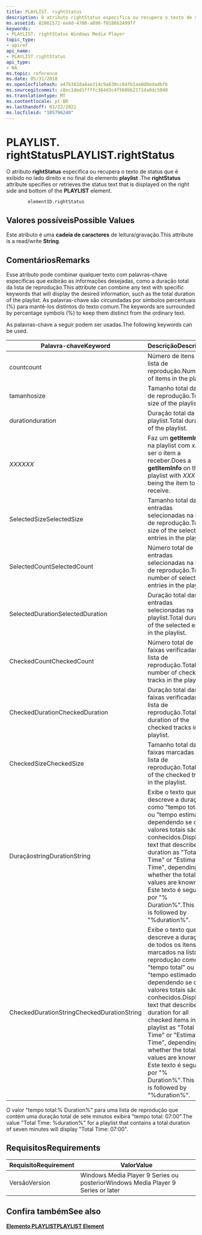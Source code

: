 ```yaml
---
title: PLAYLIST. rightStatus
description: O atributo rightStatus especifica ou recupera o texto de status que é exibido no lado direito e no final do elemento PLAYLIST.
ms.assetid: 82861572-ee8d-4780-a890-f018662499ff
keywords:
- PLAYLIST. rightStatus Windows Media Player
topic_type:
- apiref
api_name:
- PLAYLIST.rightStatus
api_type:
- NA
ms.topic: reference
ms.date: 05/31/2018
ms.openlocfilehash: a47b382da4ae214c9a830cc64fb1aa0d0edadbf6
ms.sourcegitcommit: c8ec1ded1ffffc364d3c4f560bb2171da0dc5040
ms.translationtype: MT
ms.contentlocale: pt-BR
ms.lasthandoff: 03/22/2021
ms.locfileid: "105796240"
---
```

# <a name="playlistrightstatus"></a><span data-ttu-id="b35bd-104">PLAYLIST. rightStatus</span><span class="sxs-lookup"><span data-stu-id="b35bd-104">PLAYLIST.rightStatus</span></span>

<span data-ttu-id="b35bd-105">O atributo **rightStatus** especifica ou recupera o texto de status que é exibido no lado direito e no final do elemento **playlist** .</span><span class="sxs-lookup"><span data-stu-id="b35bd-105">The **rightStatus** attribute specifies or retrieves the status text that is displayed on the right side and bottom of the **PLAYLIST** element.</span></span>

``` syntax
        elementID.rightStatus
```

## <a name="possible-values"></a><span data-ttu-id="b35bd-106">Valores possíveis</span><span class="sxs-lookup"><span data-stu-id="b35bd-106">Possible Values</span></span>

<span data-ttu-id="b35bd-107">Este atributo é uma **cadeia de caracteres** de leitura/gravação.</span><span class="sxs-lookup"><span data-stu-id="b35bd-107">This attribute is a read/write **String**.</span></span>

## <a name="remarks"></a><span data-ttu-id="b35bd-108">Comentários</span><span class="sxs-lookup"><span data-stu-id="b35bd-108">Remarks</span></span>

<span data-ttu-id="b35bd-109">Esse atributo pode combinar qualquer texto com palavras-chave específicas que exibirão as informações desejadas, como a duração total da lista de reprodução.</span><span class="sxs-lookup"><span data-stu-id="b35bd-109">This attribute can combine any text with specific keywords that will display the desired information, such as the total duration of the playlist.</span></span> <span data-ttu-id="b35bd-110">As palavras-chave são circundadas por símbolos percentuais (%) para mantê-los distintos do texto comum.</span><span class="sxs-lookup"><span data-stu-id="b35bd-110">The keywords are surrounded by percentage symbols (%) to keep them distinct from the ordinary text.</span></span>

<span data-ttu-id="b35bd-111">As palavras-chave a seguir podem ser usadas.</span><span class="sxs-lookup"><span data-stu-id="b35bd-111">The following keywords can be used.</span></span>



| <span data-ttu-id="b35bd-112">Palavra-chave</span><span class="sxs-lookup"><span data-stu-id="b35bd-112">Keyword</span></span>               | <span data-ttu-id="b35bd-113">Descrição</span><span class="sxs-lookup"><span data-stu-id="b35bd-113">Description</span></span>                                                                                                                                                                                                  |
|-----------------------|--------------------------------------------------------------------------------------------------------------------------------------------------------------------------------------------------------------|
| <span data-ttu-id="b35bd-114">count</span><span class="sxs-lookup"><span data-stu-id="b35bd-114">count</span></span>                 | <span data-ttu-id="b35bd-115">Número de itens na lista de reprodução.</span><span class="sxs-lookup"><span data-stu-id="b35bd-115">Number of items in the playlist.</span></span>                                                                                                                                                                             |
| <span data-ttu-id="b35bd-116">tamanho</span><span class="sxs-lookup"><span data-stu-id="b35bd-116">size</span></span>                  | <span data-ttu-id="b35bd-117">Tamanho total da lista de reprodução.</span><span class="sxs-lookup"><span data-stu-id="b35bd-117">Total size of the playlist.</span></span>                                                                                                                                                                                  |
| <span data-ttu-id="b35bd-118">duration</span><span class="sxs-lookup"><span data-stu-id="b35bd-118">duration</span></span>              | <span data-ttu-id="b35bd-119">Duração total da playlist.</span><span class="sxs-lookup"><span data-stu-id="b35bd-119">Total duration of the playlist.</span></span>                                                                                                                                                                              |
| <span data-ttu-id="b35bd-120">*XXX*</span><span class="sxs-lookup"><span data-stu-id="b35bd-120">*XXX*</span></span>                 | <span data-ttu-id="b35bd-121">Faz um **getItemInfo** na playlist com *xxx* ser o item a receber.</span><span class="sxs-lookup"><span data-stu-id="b35bd-121">Does a **getItemInfo** on the playlist with *XXX* being the item to receive.</span></span>                                                                                                                                 |
| <span data-ttu-id="b35bd-122">SelectedSize</span><span class="sxs-lookup"><span data-stu-id="b35bd-122">SelectedSize</span></span>          | <span data-ttu-id="b35bd-123">Tamanho total das entradas selecionadas na lista de reprodução.</span><span class="sxs-lookup"><span data-stu-id="b35bd-123">Total size of the selected entries in the playlist.</span></span>                                                                                                                                                          |
| <span data-ttu-id="b35bd-124">SelectedCount</span><span class="sxs-lookup"><span data-stu-id="b35bd-124">SelectedCount</span></span>         | <span data-ttu-id="b35bd-125">Número total de entradas selecionadas na lista de reprodução.</span><span class="sxs-lookup"><span data-stu-id="b35bd-125">Total number of selected entries in the playlist.</span></span>                                                                                                                                                            |
| <span data-ttu-id="b35bd-126">SelectedDuration</span><span class="sxs-lookup"><span data-stu-id="b35bd-126">SelectedDuration</span></span>      | <span data-ttu-id="b35bd-127">Duração total das entradas selecionadas na playlist.</span><span class="sxs-lookup"><span data-stu-id="b35bd-127">Total duration of the selected entries in the playlist.</span></span>                                                                                                                                                      |
| <span data-ttu-id="b35bd-128">CheckedCount</span><span class="sxs-lookup"><span data-stu-id="b35bd-128">CheckedCount</span></span>          | <span data-ttu-id="b35bd-129">Número total de faixas verificadas na lista de reprodução.</span><span class="sxs-lookup"><span data-stu-id="b35bd-129">Total number of checked tracks in the playlist.</span></span>                                                                                                                                                              |
| <span data-ttu-id="b35bd-130">CheckedDuration</span><span class="sxs-lookup"><span data-stu-id="b35bd-130">CheckedDuration</span></span>       | <span data-ttu-id="b35bd-131">Duração total das faixas verificadas na lista de reprodução.</span><span class="sxs-lookup"><span data-stu-id="b35bd-131">Total duration of the checked tracks in the playlist.</span></span>                                                                                                                                                        |
| <span data-ttu-id="b35bd-132">CheckedSize</span><span class="sxs-lookup"><span data-stu-id="b35bd-132">CheckedSize</span></span>           | <span data-ttu-id="b35bd-133">Tamanho total das faixas marcadas na lista de reprodução.</span><span class="sxs-lookup"><span data-stu-id="b35bd-133">Total size of the checked tracks in the playlist.</span></span>                                                                                                                                                            |
| <span data-ttu-id="b35bd-134">Duraçãostring</span><span class="sxs-lookup"><span data-stu-id="b35bd-134">DurationString</span></span>        | <span data-ttu-id="b35bd-135">Exibe o texto que descreve a duração como "tempo total" ou "tempo estimado", dependendo se os valores totais são conhecidos.</span><span class="sxs-lookup"><span data-stu-id="b35bd-135">Displays text that describes the duration as "Total Time" or "Estimated Time", depending on whether the total values are known.</span></span> <span data-ttu-id="b35bd-136">Este texto é seguido por "% Duration%".</span><span class="sxs-lookup"><span data-stu-id="b35bd-136">This text is followed by "%duration%".</span></span>                                       |
| <span data-ttu-id="b35bd-137">CheckedDurationString</span><span class="sxs-lookup"><span data-stu-id="b35bd-137">CheckedDurationString</span></span> | <span data-ttu-id="b35bd-138">Exibe o texto que descreve a duração de todos os itens marcados na lista de reprodução como "tempo total" ou "tempo estimado", dependendo se os valores totais são conhecidos.</span><span class="sxs-lookup"><span data-stu-id="b35bd-138">Displays text that describes the duration for all checked items in the playlist as "Total Time" or "Estimated Time", depending on whether the total values are known.</span></span> <span data-ttu-id="b35bd-139">Este texto é seguido por "% Duration%".</span><span class="sxs-lookup"><span data-stu-id="b35bd-139">This text is followed by "%duration%".</span></span> |



 

<span data-ttu-id="b35bd-140">O valor "tempo total:% Duration%" para uma lista de reprodução que contém uma duração total de sete minutos exibirá "tempo total: 07:00".</span><span class="sxs-lookup"><span data-stu-id="b35bd-140">The value "Total Time: %duration%" for a playlist that contains a total duration of seven minutes will display "Total Time: 07:00".</span></span>

## <a name="requirements"></a><span data-ttu-id="b35bd-141">Requisitos</span><span class="sxs-lookup"><span data-stu-id="b35bd-141">Requirements</span></span>



| <span data-ttu-id="b35bd-142">Requisito</span><span class="sxs-lookup"><span data-stu-id="b35bd-142">Requirement</span></span> | <span data-ttu-id="b35bd-143">Valor</span><span class="sxs-lookup"><span data-stu-id="b35bd-143">Value</span></span> |
|--------------------|---------------------------------------------------|
| <span data-ttu-id="b35bd-144">Versão</span><span class="sxs-lookup"><span data-stu-id="b35bd-144">Version</span></span><br/> | <span data-ttu-id="b35bd-145">Windows Media Player 9 Series ou posterior</span><span class="sxs-lookup"><span data-stu-id="b35bd-145">Windows Media Player 9 Series or later</span></span><br/> |



## <a name="see-also"></a><span data-ttu-id="b35bd-146">Confira também</span><span class="sxs-lookup"><span data-stu-id="b35bd-146">See also</span></span>

<dl> <dt>

[<span data-ttu-id="b35bd-147">**Elemento PLAYLIST**</span><span class="sxs-lookup"><span data-stu-id="b35bd-147">**PLAYLIST Element**</span></span>](playlist-element.md)
</dt> </dl>

 

 





